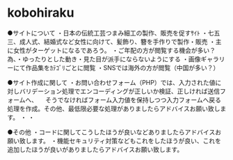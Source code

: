 # kobohiraku

●サイトについて
・日本の伝統工芸つまみ細工の製作、販売を促すｻｲﾄ
・七五三、成人式、結婚式など女性に向けて、髪飾り、簪を手作りで製作・販売
・主に女性がターゲットになるであろう。
・ご年配の方が閲覧する機会が多い？為、・ゆったりとした動き・見た目が派手にならないようにする
・画像ギャラリーにて作品集をｶﾃｺﾞﾘごとに閲覧
・SNSでは海外の方が閲覧（中国が多い？）

●サイト作成に関して
・お問い合わせフォーム（PHP）では、入力された値に対しバリデーション処理でエンコーディングが正しいか検証、正しければ送信フォームへ、
　そうでなければフォーム入力値を保持しつつ入力フォームへ戻る処理を作成。その他、最低限必要な処理がありましたらアドバイスお願い致します。
・
・
　

●その他
・コードに関してこうしたほうが良いなどありましたらアドバイスお願い致します。
・機能セキュリティ対策などもこれをしたほうが良い、これを追加したほうが良いがありましたらアドバイスお願い致します。
